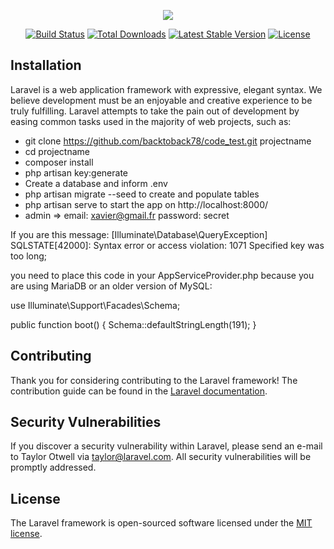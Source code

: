 <p align="center"><img src="https://laravel.com/assets/img/components/logo-laravel.svg"></p>

<p align="center">
<a href="https://travis-ci.org/laravel/framework"><img src="https://travis-ci.org/laravel/framework.svg" alt="Build Status"></a>
<a href="https://packagist.org/packages/laravel/framework"><img src="https://poser.pugx.org/laravel/framework/d/total.svg" alt="Total Downloads"></a>
<a href="https://packagist.org/packages/laravel/framework"><img src="https://poser.pugx.org/laravel/framework/v/stable.svg" alt="Latest Stable Version"></a>
<a href="https://packagist.org/packages/laravel/framework"><img src="https://poser.pugx.org/laravel/framework/license.svg" alt="License"></a>
</p>

## Installation

Laravel is a web application framework with expressive, elegant syntax. We believe development must be an enjoyable and creative experience to be truly fulfilling. Laravel attempts to take the pain out of development by easing common tasks used in the majority of web projects, such as:

- git clone https://github.com/backtoback78/code_test.git projectname
- cd projectname
- composer install
- php artisan key:generate
- Create a database and inform .env
- php artisan migrate --seed to create and populate tables
- php artisan serve to start the app on http://localhost:8000/
- admin => email: xavier@gmail.fr password: secret


If you are this message: [Illuminate\Database\QueryException]
SQLSTATE[42000]: Syntax error or access violation: 1071 Specified key was too long; 

you need to place this code in your AppServiceProvider.php because you are using MariaDB or an older version of MySQL:

use Illuminate\Support\Facades\Schema;

public function boot()
{
    Schema::defaultStringLength(191);
}


## Contributing

Thank you for considering contributing to the Laravel framework! The contribution guide can be found in the [Laravel documentation](https://laravel.com/docs/contributions).

## Security Vulnerabilities

If you discover a security vulnerability within Laravel, please send an e-mail to Taylor Otwell via [taylor@laravel.com](mailto:taylor@laravel.com). All security vulnerabilities will be promptly addressed.

## License

The Laravel framework is open-sourced software licensed under the [MIT license](https://opensource.org/licenses/MIT).
